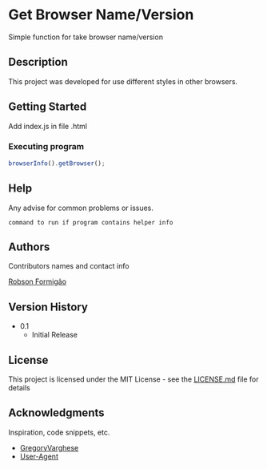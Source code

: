 # Get Browser Name/Version

Simple function for take browser name/version

## Description

This project was developed for use different styles in other browsers.

## Getting Started

Add index.js in file .html 

### Executing program

``` js
browserInfo().getBrowser();
```

## Help

Any advise for common problems or issues.
```
command to run if program contains helper info
```

## Authors

Contributors names and contact info

[Robson Formigão](https://www.facebook.com/RFormigaoGomes) 

## Version History

* 0.1
    * Initial Release

## License

This project is licensed under the MIT License - see the [LICENSE.md](https://github.com/RFormigao/getBrowserName/blob/master/LICENSE) file for details

## Acknowledgments

Inspiration, code snippets, etc.
* [GregoryVarghese](https://www.gregoryvarghese.com/how-to-get-browser-name-and-version-via-javascript/)
* [User-Agent](https://developer.mozilla.org/pt-BR/docs/Web/HTTP/Headers/User-Agent)